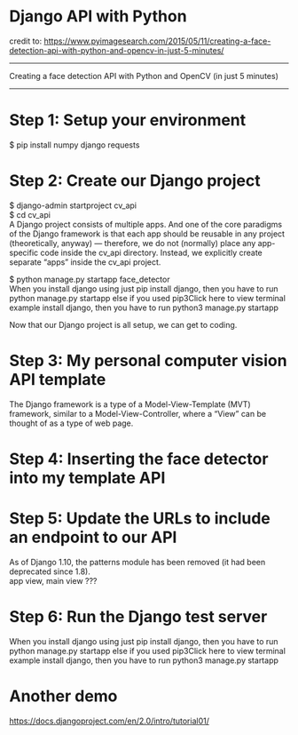 # Django API with Python    
credit to: https://www.pyimagesearch.com/2015/05/11/creating-a-face-detection-api-with-python-and-opencv-in-just-5-minutes/   

***  
Creating a face detection API with Python and OpenCV (in just 5 minutes)   
***   
 
# Step 1: Setup your environment    
$ pip install numpy django requests   

# Step 2: Create our Django project   
$ django-admin startproject cv_api    
$ cd cv_api     
A Django project consists of multiple apps. And one of the core paradigms of the Django framework is that each app should be reusable in any project (theoretically, anyway) — therefore, we do not (normally) place any app-specific code inside the cv_api  directory. Instead, we explicitly create separate “apps” inside the cv_api  project.    

$ python manage.py startapp face_detector     
When you install django using just pip install django, then you have to run python manage.py startapp else if you used pip3Click here to view terminal example install django, then you have to run python3 manage.py startapp      

Now that our Django project is all setup, we can get to coding.    

# Step 3: My personal computer vision API template   
The Django framework is a type of a Model-View-Template (MVT) framework, similar to a Model-View-Controller, where a “View” can be thought of as a type of web page.    

# Step 4: Inserting the face detector into my template API   

# Step 5: Update the URLs to include an endpoint to our API   
As of Django 1.10, the patterns module has been removed (it had been deprecated since 1.8).    
app view, main view ???

# Step 6: Run the Django test server   
When you install django using just pip install django, then you have to run python manage.py startapp else if you used pip3Click here to view terminal example install django, then you have to run python3 manage.py startapp      








# Another demo   
https://docs.djangoproject.com/en/2.0/intro/tutorial01/    
